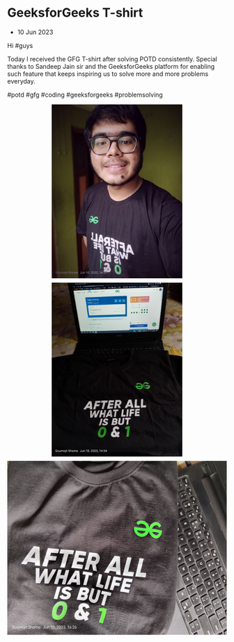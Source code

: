 # GeeksforGeeks T-shirt

- 10 Jun 2023

Hi #guys 

Today I received the GFG T-shirt after solving POTD consistently. Special thanks to Sandeep Jain sir and the GeeksforGeeks platform for enabling such feature that keeps inspiring us to solve more and more problems everyday.

#potd #gfg #coding #geeksforgeeks #problemsolving 

<div style="display: flex; flex-direction: row; justify-content: center; gap: 10px; flex-wrap: wrap;">

<img src="./assets/gfg-tshirt (1).jpeg" style="height:400px;" alt="Img"/>
<img src="./assets/gfg-tshirt (2).jpeg" style="height:400px;" alt="Img"/>
<img src="./assets/gfg-tshirt (3).jpeg" style="height:400px;" alt="Img"/>

</div> 